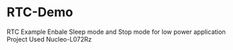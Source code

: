 # RTC-Demo
RTC Example 
Enbale Sleep mode and Stop mode for low power application
Project Used Nucleo-L072Rz
